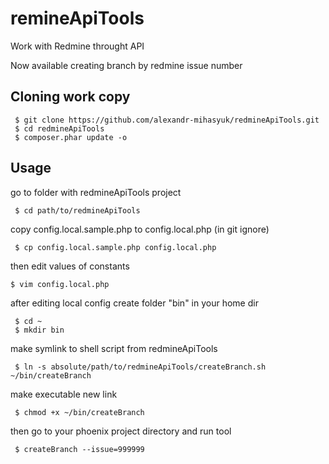 # remineApiTools
Work with Redmine throught API

Now available creating branch by redmine issue number

## Cloning work copy
```
 $ git clone https://github.com/alexandr-mihasyuk/redmineApiTools.git
 $ cd redmineApiTools
 $ composer.phar update -o
```

## Usage

go to folder with redmineApiTools project
```
 $ cd path/to/redmineApiTools
```
copy config.local.sample.php to config.local.php (in git ignore)
```
 $ cp config.local.sample.php config.local.php
```
then edit values of constants
```
$ vim config.local.php
```
after editing local config create folder "bin" in your home dir
```
 $ cd ~
 $ mkdir bin
```
make symlink to shell script from redmineApiTools
```
 $ ln -s absolute/path/to/redmineApiTools/createBranch.sh ~/bin/createBranch
```
make executable new link
```
 $ chmod +x ~/bin/createBranch
```
then go to your phoenix project directory and run tool
```
 $ createBranch --issue=999999
```
